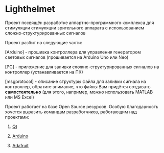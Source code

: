 Lighthelmet
===

Проект посвящён разработке аппартно-программного комплекса для стимуляции стимуляции зрительного аппарата с использованием сложно-структурированных сигналов

Проект разбит на следующие части:

[Arduino] - прошивка контроллера для управления генератором световых сигналов (прошивается на Arduino Uno или Neo)

[PC] - приложение для заливки сложно-структурированных сигналов на контроллер (устанавливается на ПК)

[msgprotocol] - описание структуры файла для заливки сигнала на контроллер, обратите внимание, что файлы Вам придётся создавать **самостоятельно** (для этого, например, можно использовать MATLAB или MS Excel)


Проект работает на базе Open Source ресурсов. Особую благодарность хочется выразить командам разработчиков, работающим над проектами:

1) [Qt](https://www.qt.io/developers/)

2) [Arduino](https://www.arduino.cc/)

3) [Adafruit](https://www.adafruit.com/)      